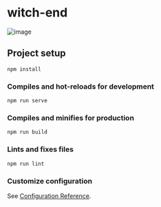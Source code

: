 # witch-end

![image](https://github.com/krkarma777/WitchEndFE/assets/149022496/6bf0cba4-4100-43d1-9935-809cd34e210f)


## Project setup
```
npm install
```

### Compiles and hot-reloads for development
```
npm run serve
```

### Compiles and minifies for production
```
npm run build
```

### Lints and fixes files
```
npm run lint
```

### Customize configuration
See [Configuration Reference](https://cli.vuejs.org/config/).
